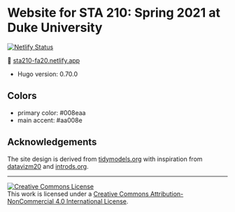 # Website for STA 210: Spring 2021 at Duke University

[![Netlify Status](https://api.netlify.com/api/v1/badges/826377b9-9955-4f1c-bf37-1506b8e35643/deploy-status)](https://app.netlify.com/sites/sta210-fa20/deploys)

:link:  [sta210-fa20.netlify.app](https://sta210-fa20.netlify.app)

- Hugo version: 0.70.0

## Colors 

- primary color: #008eaa
- main accent: #aa008e

## Acknowledgements

The site design is derived from [tidymodels.org](https://www.tidymodels.org) with inspiration from [datavizm20](https://datavizm20.classes.andrewheiss.com) and [introds.org](https://introds.org/).

<hr> 

<a rel="license" href="http://creativecommons.org/licenses/by-nc/4.0/"><img alt="Creative Commons License" style="border-width:0" src="https://i.creativecommons.org/l/by-nc/4.0/88x31.png" /></a><br />This work is licensed under a <a rel="license" href="http://creativecommons.org/licenses/by-nc/4.0/">Creative Commons Attribution-NonCommercial 4.0 International License</a>.





